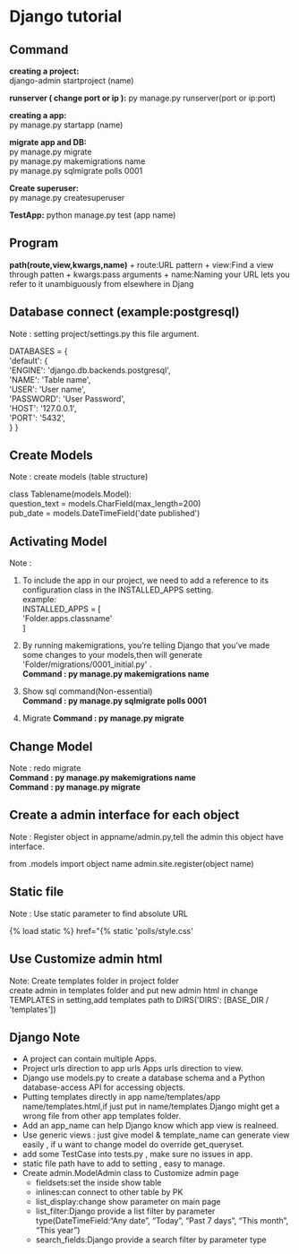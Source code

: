 # Django tutorial

Command
---------------  
**creating a project:**  
django-admin startproject (name)  

**runserver ( change port or ip ):** 
py manage.py runserver(port or ip:port)  

**creating a app:**  
py manage.py startapp (name)

**migrate app and DB:**  
py manage.py migrate  
py manage.py makemigrations name  
py manage.py sqlmigrate polls 0001  

**Create superuser:**  
py manage.py createsuperuser  

**TestApp:**
python manage.py test (app name)

Program  
---------------
**path(route,view,kwargs,name)**
    + route:URL pattern
    + view:Find a view through patten
    + kwargs:pass arguments 
    + name:Naming your URL lets you refer to it unambiguously from elsewhere in Djang 

Database connect (example:postgresql)
---------------
Note : setting project/settings.py this file argument.  

DATABASES = {  
    'default': {  
        'ENGINE': 'django.db.backends.postgresql',  
        'NAME': 'Table name',  
        'USER': 'User name',  
        'PASSWORD': 'User Password',  
        'HOST': '127.0.0.1',  
        'PORT': '5432',  
    }
}

Create Models 
---------------
Note : create models (table structure)  

class Tablename(models.Model):  
    question_text = models.CharField(max_length=200)  
    pub_date = models.DateTimeField('date published')  

Activating Model 
---------------
Note :  
1. To include the app in our project, we need to add a reference to its configuration class in the INSTALLED_APPS setting.  
example:  
INSTALLED_APPS = [  
    'Folder.apps.classname'  
]  

2. By running makemigrations, you’re telling Django that you’ve made some changes to your models,then will generate 'Folder/migrations/0001_initial.py' .  
**Command : py manage.py makemigrations name**    

3. Show sql command(Non-essential)  
**Command : py manage.py sqlmigrate polls 0001**    

4. Migrate 
**Command : py manage.py migrate**  

Change Model 
---------------
Note : redo migrate  
**Command : py manage.py makemigrations name**   
**Command : py manage.py migrate**   

Create a admin interface for each object
---------------
Note : Register object in appname/admin.py,tell the admin this object have interface.

from .models import object name
admin.site.register(object name)

Static file
---------------
Note : Use static parameter to find absolute URL

{% load static %}
href="{% static 'polls/style.css'

Use Customize admin html
---------------
Note:
Create templates folder in project folder  
create admin in templates folder and put new admin html in
change TEMPLATES in setting,add templates path to DIRS('DIRS': [BASE_DIR / 'templates'])


Django Note
---------------  
+ A project can contain multiple Apps.  
+ Project urls direction to app urls Apps urls direction to view.  
+ Django use models.py to create a database schema and a Python database-access API for accessing objects.
+ Putting templates directly in app name/templates/app name/templates.html,if just put in name/templates Django might get a wrong file from other app templates folder.
+ Add an app_name can help Django know which app view is realneed.
+ Use generic views : just give model & template_name can generate view easily , if u want to change model do override get_queryset.
+ add some TestCase into tests.py , make sure no issues in app.
+ static file path have to add to setting , easy to manage.
+ Create admin.ModelAdmin class to Customize admin page
  + fieldsets:set the inside show table
  + inlines:can connect to other table by PK
  + list_display:change show parameter on main page
  + list_filter:Django provide a list filter by parameter type(DateTimeField:“Any date”, “Today”, “Past 7 days”, “This month”, “This year”)
  + search_fields:Django provide a search filter by parameter type
